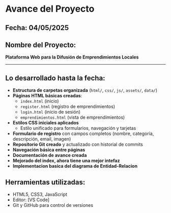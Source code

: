 # Avance del Proyecto

## Fecha: 04/05/2025

## Nombre del Proyecto:
**Plataforma Web para la Difusión de Emprendimientos Locales**

---

## Lo desarrollado hasta la fecha:

- **Estructura de carpetas organizada** (`html/`, `css/`, `js/`, `assets/`, `data/`)
- **Páginas HTML básicas creadas**:
  - `index.html` (inicio)
  - `register.html` (registro de emprendimientos)
  - `login.html` (inicio de sesión)
  - `emprendimientos.html` (vista de emprendimientos)
- **Estilos CSS iniciales aplicados**
  - Estilo unificado para formularios, navegación y tarjetas
- **Formulario de registro** con campos completos (nombre, categoría, descripción, email, imagen)
- **Repositorio Git creado** y actualizado con historial de commits
- **Navegación básica entre páginas**
- **Documentación de avance creada**
- **Mejorado del index, ahora tiene una mejor intefaz**
- **Implementacion basica del diagrama de Entidad-Relacion**

## Herramientas utilizadas:

- HTML5, CSS3, JavaScript
- Editor: [VS Code]
- Git y GitHub para control de versiones

